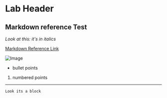 # **Lab Header**
## Markdown reference Test
*Look at this: it's in italics*

[Markdown Reference Link](https://commonmark.org/help/)

![Image](https://images.unsplash.com/photo-1568144628871-ccbb00fc297c?ixlib=rb-1.2.1&ixid=MnwxMjA3fDB8MHxzZWFyY2h8NXx8aGVsbG98ZW58MHx8MHx8&w=1000&q=80)

* bullet points

1. numbered points

---

`Look its a block`

